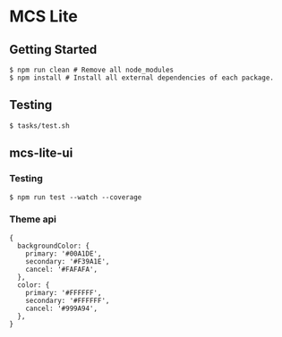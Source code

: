 # MCS Lite

## Getting Started

```
$ npm run clean # Remove all node_modules
$ npm install # Install all external dependencies of each package.
```

## Testing

```
$ tasks/test.sh
```

## mcs-lite-ui

### Testing

```
$ npm run test --watch --coverage
```

### Theme api

```
{
  backgroundColor: {
    primary: '#00A1DE',
    secondary: '#F39A1E',
    cancel: '#FAFAFA',
  },
  color: {
    primary: '#FFFFFF',
    secondary: '#FFFFFF',
    cancel: '#999A94',
  },
}
```
